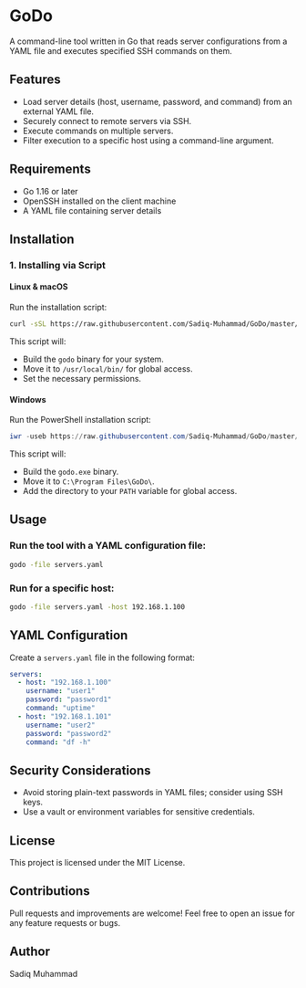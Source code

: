# GoDo

A command-line tool written in Go that reads server configurations from a YAML file and executes specified SSH commands on them.

## Features
- Load server details (host, username, password, and command) from an external YAML file.
- Securely connect to remote servers via SSH.
- Execute commands on multiple servers.
- Filter execution to a specific host using a command-line argument.

## Requirements
- Go 1.16 or later
- OpenSSH installed on the client machine
- A YAML file containing server details

## Installation
### **1. Installing via Script**
#### **Linux & macOS**
Run the installation script:
```sh
curl -sSL https://raw.githubusercontent.com/Sadiq-Muhammad/GoDo/master/install.sh | bash
```
This script will:
- Build the `godo` binary for your system.
- Move it to `/usr/local/bin/` for global access.
- Set the necessary permissions.

#### **Windows**
Run the PowerShell installation script:
```powershell
iwr -useb https://raw.githubusercontent.com/Sadiq-Muhammad/GoDo/master/install.ps1 | iex
```
This script will:
- Build the `godo.exe` binary.
- Move it to `C:\Program Files\GoDo\`.
- Add the directory to your `PATH` variable for global access.

## Usage
### Run the tool with a YAML configuration file:
```sh
godo -file servers.yaml
```

### Run for a specific host:
```sh
godo -file servers.yaml -host 192.168.1.100
```

## YAML Configuration
Create a `servers.yaml` file in the following format:
```yaml
servers:
  - host: "192.168.1.100"
    username: "user1"
    password: "password1"
    command: "uptime"
  - host: "192.168.1.101"
    username: "user2"
    password: "password2"
    command: "df -h"
```

## Security Considerations
- Avoid storing plain-text passwords in YAML files; consider using SSH keys.
- Use a vault or environment variables for sensitive credentials.

## License
This project is licensed under the MIT License.

## Contributions
Pull requests and improvements are welcome! Feel free to open an issue for any feature requests or bugs.

## Author
Sadiq Muhammad

